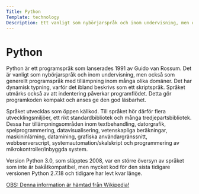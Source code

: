 ```yaml
---
Title: Python
Template: technology
Description: Ett vanligt som nybörjarspråk och inom undervisning, men också som generellt tillämpbart programspråk.
---
```



Python
=========

Python är ett programspråk som lanserades 1991 av Guido van Rossum. Det är vanligt som nybörjarspråk och inom undervisning, men också som generellt programspråk med tillämpning inom många olika domäner. Det har dynamisk typning, varför det ibland beskrivs som ett skriptspråk. Språket utmärks också av att indentering påverkar programflödet. Detta gör programkoden kompakt och anses ge den god läsbarhet.

Språket utvecklas som öppen källkod. Till språket hör därför flera utvecklingsmiljöer, ett rikt standardbibliotek och många tredjepartsbibliotek. Dessa har tillämpningsområden inom textbehandling, datorgrafik, spelprogrammering, datavisualisering, vetenskapliga beräkningar, maskininlärning, datamining, grafiska användargränssnitt, webbserverscript, systemautomation/skalskript och programmering av mikrokontroller/inbyggda system.

Version Python 3.0, som släpptes 2008, var en större översyn av språket som inte är bakåtkompatibel, men mycket kod för den sista tidigare versionen Python 2.7.18 och tidigare har levt kvar länge.

<ins>OBS: Denna information är hämtad från <a href="https://sv.wikipedia.org/wiki/Python_(programspr%C3%A5k)">Wikipedia</a>!</ins>
